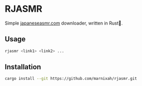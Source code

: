 # RJASMR

Simple [japaneseasmr.com](https://japaneseasmr.com/) downloader, written in Rust🚀.

## Usage

```bash
rjasmr <link1> <link2> ...
```

## Installation

```bash
cargo install --git https://github.com/marnixah/rjasmr.git
```
